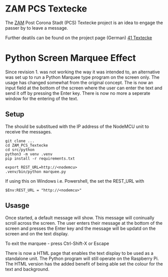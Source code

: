 # ZAM PCS Textecke

The [ZAM](https://betreiberverein.de/?doing_wp_cron=1649430713.6483170986175537109375) Post Corona Stadt (PCS) Textecke project is an idea to engage the passer by to leave a message.

Further deatils can be found on the project page (German) [41 Textecke](https://wiki.betreiberverein.de/books/projekte-aktuell/page/41-textecke-639)

# Python Screen Marquee Effect
Since revision 1. was not working the way it was intended to, an alternative was set up to run a Python Marquee type program on the screen only. The usage has changed somewhat from the original concept. The is now an input field at the bottom of the screen where the user can enter the text and send it off by pressing the Enter key. There is now no more a seperate window for the entering of the text.

## Setup

The <nodemcu> should be substitued with the IP address of the NodeMCU unit to receive the messages.

```shell
git clone ...
cd ZAM_PCS_Textecke
cd src/python
python3 -m venv .venv
pip install -r requirements.txt

export REST_URL=http://<nodemcu>
.venv/bin/python marquee.py
```

If using this on Windows i.e. Powershell, the set the REST_URL with

```shell
$Env:REST_URL = "http://<nodemcu>"
```

## Usasge
Once started, a default message will show. This message will coninually scroll across the screen.
The user enters their message at the bottom of the screen and presses the Enter key and the message will be updatd on the screen and on the text display.

To exit the marquee - press Ctrl-Shift-X or Escape

There is now a HTML page that enables the text display to be used as a standalone unit. The Python program will still operate on the Raspberry Pi. The HTML version has the added benefit of being able set the colour for the text and background.
